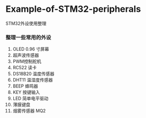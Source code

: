# Example-of-STM32-peripherals

STM32外设使用整理

### 整理一些常用的外设

1. OLED 0.96 寸屏幕
2. 超声波传感器
3. PWM控制舵机
4. RC522 读卡
5. DS18B20 温度传感器
6. DHT11 温湿度传感器
7. BEEP 蜂鸣器
8. KEY 按键输入
9. LED 简单电平驱动
10. 薄膜键盘
11. 烟雾传感器 MQ2
